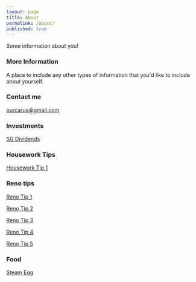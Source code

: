 ```yaml
---
layout: page
title: About
permalink: /about/
published: true
---
```


Some information about you!

### More Information

A place to include any other types of information that you'd like to include about yourself.

### Contact me

[ourcarus@gmail.com](mailto:ourcarus@gmail.com)

### Investments
<a href="http://dividends.sg" target="_blank">SG Dividends</a>

### Housework Tips
<a href="https://fb.watch/6mbqFwa3u0/" target="_blank">Housework Tip 1</a>

### Reno tips
<a href="https://fb.watch/76ZkGyyxE8/" target="_blank">Reno Tip 1</a>

<a href="https://fb.watch/7aoQQau3Ck/" target="_blank">Reno Tip 2</a>

<a href="https://fb.watch/7bbBoInkyk/" target="_blank">Reno Tip 3</a>

<a href="https://fb.watch/7bX30RfsXK/" target="_blank">Reno Tip 4</a>

<a href="https://fb.watch/7dDlUO_vQg/" target="_blank">Reno Tip 5</a>

### Food
<a href="https://fb.watch/7DoV_XM3b3/" target="_blank">Steam Egg</a>


